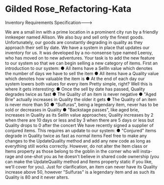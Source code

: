 # Gilded Rose_Refactoring-Kata


Inventory Requirements Specification--->

We are a small inn with a prime location in a prominent city run by a friendly innkeeper named Allison. We
also buy and sell only the finest goods. Unfortunately, our goods are constantly degrading in quality as
they approach their sell by date. We have a system in place that updates our inventory for us. It was
developed by a no-nonsense type named Leeroy, who has moved on to new adventures. Your task is to
add the new feature to our system so that we can begin selling a new category of items. First an
introduction to our system:
● All items have a SellIn value which denotes the number of days we have to sell the item
● All items have a Quality value which denotes how valuable the item is
● At the end of each day our system lowers both values for every item
Pretty simple, right? Well this is where it gets interesting:
● Once the sell by date has passed, Quality degrades twice as fast
● The Quality of an item is never negative
● "Aged Brie" actually increases in Quality the older it gets
● The Quality of an item is never more than 50
● "Sulfuras", being a legendary item, never has to be sold or decreases in Quality
● "Backstage passes", like aged brie, increases in Quality as its SellIn value approaches;
Quality increases by 2 when there are 10 days or less and by 3 when there are 5 days or
less but Quality drops to 0 after the concert
We have recently signed a supplier of conjured items. This requires an update to our system:
● "Conjured" items degrade in Quality twice as fast as normal items
Feel free to make any changes to the UpdateQuality method and add any new code as long as everything
still works correctly. However, do not alter the Item class or Items property as those belong to the goblin in
the corner who will insta-rage and one-shot you as he doesn't believe in shared code ownership (you can
make the UpdateQuality method and Items property static if you like, we'll cover for you).
Just for clarification, an item can never have its Quality increase above 50, however "Sulfuras" is a
legendary item and as such its Quality is 80 and it never alters.
